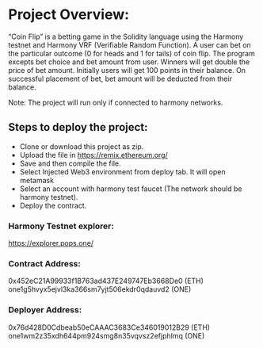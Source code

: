 # Project Overview:
“Coin Flip” is a betting game in the Solidity language using the Harmony testnet and Harmony VRF (Verifiable Random Function).
A user can bet on the particular outcome (0 for heads and 1 for tails) of coin flip. The program excepts bet choice and bet amount from user. Winners will get double the price of bet amount.
Initially users will get 100 points in their balance. On successful placement of bet, bet amount will be deducted from their balance.

Note: The project will run only if connected to harmony networks.

## Steps to deploy the project:
- Clone or download this project as zip.
- Upload the file in https://remix.ethereum.org/
- Save and then compile the file.
- Select Injected Web3 environment from deploy tab. It will open metamask
- Select an account with harmony test faucet (The network should be harmony testnet).
- Deploy the contract.

### Harmony Testnet explorer:
https://explorer.pops.one/

### Contract Address:
0x452eC21A99933f1B763ad437E249747Eb3668De0 (ETH)
<br />
one1g5hvyx5ejvl3ka366sm7yjt506ekdr0qdauvd2 (ONE)

### Deployer Address:
0x76d428D0Cdbeab50eCAAAC3683Ce346019012B29 (ETH)
<br />
one1wm2z35xdh644pm924smg8n35vqvsz2efjphlmq (ONE)

